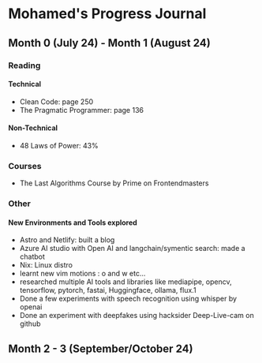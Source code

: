 # Mohamed's Progress Journal

## Month 0 (July 24) - Month 1 (August 24)

### Reading

#### Technical

- Clean Code: page 250
- The Pragmatic Programmer: page 136

#### Non-Technical

- 48 Laws of Power: 43%

### Courses

- The Last Algorithms Course by Prime on Frontendmasters

### Other

#### New Environments and Tools explored

- Astro and Netlify: built a blog
- Azure AI studio with Open AI and langchain/symentic search: made a chatbot
- Nix: Linux distro
- learnt new vim motions : o and w etc...
- researched multiple AI tools and libraries like mediapipe, opencv, tensorflow, pytorch, fastai, Huggingface, ollama, flux.1
- Done a few experiments with speech recognition using whisper by openai
- Done an experiment with deepfakes using hacksider Deep-Live-cam on github

## Month 2 - 3 (September/October 24)
